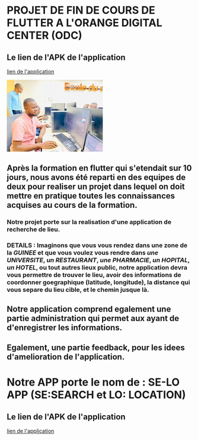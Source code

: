 # PROJET DE FIN DE COURS DE FLUTTER A L'ORANGE DIGITAL CENTER (ODC)

## Le lien de l'APK de l'application
[lien de l'application](https://drive.google.com/file/d/1RFeTVUxOEqjM7saLWk0tdeuN40lIWvdy/view?usp=drive_link)

![ODC image flutter FORMATION](odc_image.jfif "ODC image flutter FORMATION")


## Après la formation en flutter qui s'etendait sur 10 jours, nous avons été reparti en des equipes de deux pour realiser un projet dans lequel on doit mettre en pratique toutes les connaissances acquises au cours de la formation.

### Notre projet porte sur la realisation d'une application de recherche de lieu.
### DETAILS : Imaginons que vous vous rendez dans une zone de la *GUINEE* et que vous voulez vous rendre dans *une UNIVERSITE*, *un RESTAURANT*, *une PHARMACIE*, *un HOPITAL*, *un HOTEL*, ou tout autres lieux public, notre application devra vous permettre de trouver le lieu, avoir des informations de coordonner goegraphique (latitude, longitude), la distance qui vous separe du lieu cible, et le chemin jusque là.

## Notre application comprend egalement une partie administration qui permet aux ayant de d'enregistrer les informations.

## Egalement, une partie feedback, pour les idees d'amelioration de l'application.

# Notre APP porte le nom de : SE-LO APP (SE:SEARCH  et LO: LOCATION)
## Le lien de l'APK de l'application
[lien de l'application](https://drive.google.com/file/d/1RFeTVUxOEqjM7saLWk0tdeuN40lIWvdy/view?usp=drive_link)





